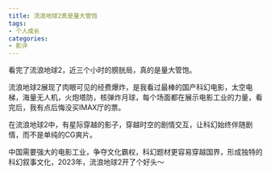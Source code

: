 ```yaml
---
title: 流浪地球2真是量大管饱
tags:
- 个人成长
categories:
- 影评
---
```


看完了流浪地球2，近三个小时的膀胱局，真的是量大管饱。

流浪地球2展现了肉眼可见的经费爆炸，是我看过最棒的国产科幻电影，太空电梯，海量无人机，火炮塔防，核弹炸月球，每个场面都在展示电影工业的力量，看完后，我有点后悔没买IMAX厅的票。

在流浪地球2中，有星际穿越的影子，穿越时空的剧情交互，让科幻始终伴随剧情，而不是单纯的CG爽片。

中国需要强大的电影工业，争夺文化霸权，科幻题材更容易穿越国界，形成独特的科幻叙事文化，2023年，流浪地球2开了个好头～



